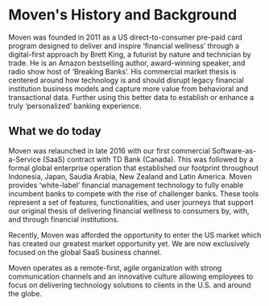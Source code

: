 # Moven's History and Background

Moven was founded in 2011 as a US direct-to-consumer pre-paid card program designed to deliver and inspire ‘financial wellness’ through a digital-first approach by Brett King, a futurist by nature and technician by trade. He is an Amazon bestselling author, award-winning speaker, and radio show host of ‘Breaking Banks’. His commercial market thesis is centered around how technology is and should disrupt legacy financial institution business models and capture more value from behavioral and transactional data. Further using this better data to establish or enhance a truly ‘personalized’ banking experience.

## What we do today

Moven was relaunched in late 2016 with our first commercial Software-as-a-Service (SaaS) contract with TD Bank (Canada). This was followed by a formal global enterprise operation that established our footprint throughout Indonesia, Japan, Saudia Arabia, New Zealand and Latin America.  Moven provides ‘white-label’ financial management technology to fully enable incumbent banks to compete with the rise of challenger banks. These tools represent a set of features, functionalities, and user journeys that support our original thesis of delivering financial wellness to consumers by, with, and through financial institutions.

Recently, Moven was afforded the opportunity to enter the US market which has created our greatest market opportunity yet. We are now exclusively focused on the global SaaS business channel.

Moven operates as a remote-first, agile organization with strong communication channels and an innovative culture allowing employees to focus on delivering technology solutions to clients in the U.S. and around the globe.